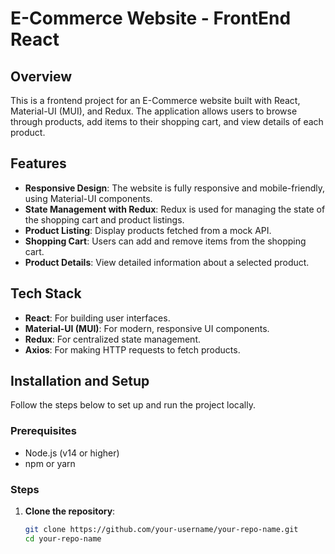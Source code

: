 # E-Commerce Website - FrontEnd React

## Overview
This is a frontend project for an E-Commerce website built with React, Material-UI (MUI), and Redux. The application allows users to browse through products, add items to their shopping cart, and view details of each product. 

## Features
- **Responsive Design**: The website is fully responsive and mobile-friendly, using Material-UI components.
- **State Management with Redux**: Redux is used for managing the state of the shopping cart and product listings.
- **Product Listing**: Display products fetched from a mock API.
- **Shopping Cart**: Users can add and remove items from the shopping cart.
- **Product Details**: View detailed information about a selected product.

## Tech Stack
- **React**: For building user interfaces.
- **Material-UI (MUI)**: For modern, responsive UI components.
- **Redux**: For centralized state management.
- **Axios**: For making HTTP requests to fetch products.

## Installation and Setup
Follow the steps below to set up and run the project locally.

### Prerequisites
- Node.js (v14 or higher)
- npm or yarn

### Steps

1. **Clone the repository**:
   ```bash
   git clone https://github.com/your-username/your-repo-name.git
   cd your-repo-name
